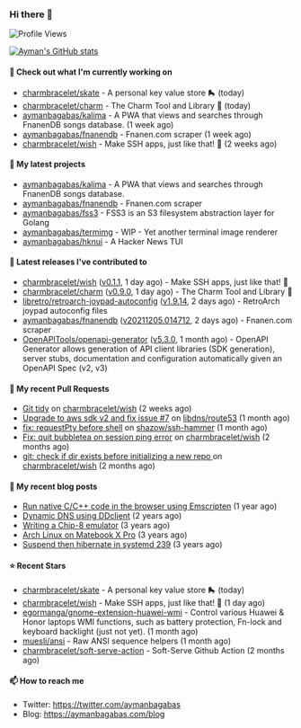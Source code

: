 ### Hi there 👋

![Profile Views](https://komarev.com/ghpvc/?username=aymanbagabas&label=PROFILE+VIEWS)

[![Ayman's GitHub stats](https://github-readme-stats.vercel.app/api?username=aymanbagabas&count_private=true&show_icons=true)](https://github.com/anuraghazra/github-readme-stats)

#### 👷 Check out what I'm currently working on

- [charmbracelet/skate](https://github.com/charmbracelet/skate) - A personal key value store 🛼 (today)
- [charmbracelet/charm](https://github.com/charmbracelet/charm) - The Charm Tool and Library 🌟 (today)
- [aymanbagabas/kalima](https://github.com/aymanbagabas/kalima) - A PWA that views and searches through FnanenDB songs database. (1 week ago)
- [aymanbagabas/fnanendb](https://github.com/aymanbagabas/fnanendb) - Fnanen.com scraper (1 week ago)
- [charmbracelet/wish](https://github.com/charmbracelet/wish) - Make SSH apps, just like that! 💫 (2 weeks ago)

#### 🌱 My latest projects

- [aymanbagabas/kalima](https://github.com/aymanbagabas/kalima) - A PWA that views and searches through FnanenDB songs database.
- [aymanbagabas/fnanendb](https://github.com/aymanbagabas/fnanendb) - Fnanen.com scraper
- [aymanbagabas/fss3](https://github.com/aymanbagabas/fss3) - FSS3 is an S3 filesystem abstraction layer for Golang
- [aymanbagabas/termimg](https://github.com/aymanbagabas/termimg) - WIP - Yet another terminal image renderer
- [aymanbagabas/hknui](https://github.com/aymanbagabas/hknui) - A Hacker News TUI

#### 🔭 Latest releases I've contributed to

- [charmbracelet/wish](https://github.com/charmbracelet/wish) ([v0.1.1](https://github.com/charmbracelet/wish/releases/tag/v0.1.1), 1 day ago) - Make SSH apps, just like that! 💫
- [charmbracelet/charm](https://github.com/charmbracelet/charm) ([v0.9.0](https://github.com/charmbracelet/charm/releases/tag/v0.9.0), 1 day ago) - The Charm Tool and Library 🌟
- [libretro/retroarch-joypad-autoconfig](https://github.com/libretro/retroarch-joypad-autoconfig) ([v1.9.14](https://github.com/libretro/retroarch-joypad-autoconfig/releases/tag/v1.9.14), 2 days ago) - RetroArch joypad autoconfig files
- [aymanbagabas/fnanendb](https://github.com/aymanbagabas/fnanendb) ([v20211205.014712](https://github.com/aymanbagabas/fnanendb/releases/tag/v20211205.014712), 2 days ago) - Fnanen.com scraper
- [OpenAPITools/openapi-generator](https://github.com/OpenAPITools/openapi-generator) ([v5.3.0](https://github.com/OpenAPITools/openapi-generator/releases/tag/v5.3.0), 1 month ago) - OpenAPI Generator allows generation of API client libraries (SDK generation), server stubs, documentation and configuration automatically given an OpenAPI Spec (v2, v3)

#### 🔨 My recent Pull Requests

- [Git tidy](https://github.com/charmbracelet/wish/pull/13) on [charmbracelet/wish](https://github.com/charmbracelet/wish) (2 weeks ago)
- [Upgrade to aws sdk v2 and fix issue #7](https://github.com/libdns/route53/pull/9) on [libdns/route53](https://github.com/libdns/route53) (1 month ago)
- [fix: requestPty before shell](https://github.com/shazow/ssh-hammer/pull/2) on [shazow/ssh-hammer](https://github.com/shazow/ssh-hammer) (1 month ago)
- [Fix: quit bubbletea on session ping error](https://github.com/charmbracelet/wish/pull/8) on [charmbracelet/wish](https://github.com/charmbracelet/wish) (2 months ago)
- [git: check if dir exists before initializing a new repo      ](https://github.com/charmbracelet/wish/pull/6) on [charmbracelet/wish](https://github.com/charmbracelet/wish) (2 months ago)

#### 📜 My recent blog posts

- [Run native C/C&#43;&#43; code in the browser using Emscripten](https://aymanbagabas.com/blog/2020/11/18/run-native-c-c&#43;&#43;-code-in-the-browser-using-emscripten.html) (1 year ago)
- [Dynamic DNS using DDclient](https://aymanbagabas.com/blog/2019/02/16/dynamic-dns-using-ddclient.html) (2 years ago)
- [Writing a Chip-8 emulator](https://aymanbagabas.com/blog/2018/09/17/chip-8-emulator.html) (3 years ago)
- [Arch Linux on Matebook X Pro](https://aymanbagabas.com/blog/2018/07/23/archlinux-on-matebook-x-pro.html) (3 years ago)
- [Suspend then hibernate in systemd 239](https://aymanbagabas.com/blog/2018/07/18/suspend-then-hibernate.html) (3 years ago)

#### ⭐ Recent Stars

- [charmbracelet/skate](https://github.com/charmbracelet/skate) - A personal key value store 🛼 (today)
- [charmbracelet/wish](https://github.com/charmbracelet/wish) - Make SSH apps, just like that! 💫 (1 day ago)
- [egormanga/gnome-extension-huawei-wmi](https://github.com/egormanga/gnome-extension-huawei-wmi) - Control various Huawei &amp; Honor laptops WMI functions, such as battery protection, Fn-lock and keyboard backlight (just not yet). (1 month ago)
- [muesli/ansi](https://github.com/muesli/ansi) - Raw ANSI sequence helpers (1 month ago)
- [charmbracelet/soft-serve-action](https://github.com/charmbracelet/soft-serve-action) - Soft-Serve Github Action (2 months ago)

#### 📫 How to reach me

- Twitter: https://twitter.com/aymanbagabas
- Blog: https://aymanbagabas.com/blog
